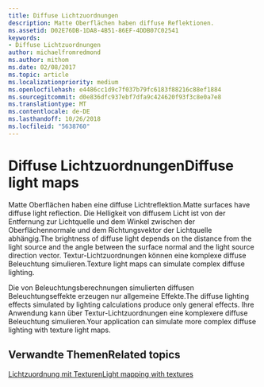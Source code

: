 ```yaml
---
title: Diffuse Lichtzuordnungen
description: Matte Oberflächen haben diffuse Reflektionen.
ms.assetid: D02E76DB-1DA8-4B51-86EF-4DDB07C02541
keywords:
- Diffuse Lichtzuordnungen
author: michaelfromredmond
ms.author: mithom
ms.date: 02/08/2017
ms.topic: article
ms.localizationpriority: medium
ms.openlocfilehash: e4486cc1d9c7f037b79fc6183f88216c88ef1884
ms.sourcegitcommit: d0e836dfc937ebf7dfa9c424620f93f3c8e0a7e8
ms.translationtype: MT
ms.contentlocale: de-DE
ms.lasthandoff: 10/26/2018
ms.locfileid: "5638760"
---
```

# <a name="diffuse-light-maps"></a><span data-ttu-id="57136-104">Diffuse Lichtzuordnungen</span><span class="sxs-lookup"><span data-stu-id="57136-104">Diffuse light maps</span></span>


<span data-ttu-id="57136-105">Matte Oberflächen haben eine diffuse Lichtreflektion.</span><span class="sxs-lookup"><span data-stu-id="57136-105">Matte surfaces have diffuse light reflection.</span></span> <span data-ttu-id="57136-106">Die Helligkeit von diffusem Licht ist von der Entfernung zur Lichtquelle und dem Winkel zwischen der Oberflächennormale und dem Richtungsvektor der Lichtquelle abhängig.</span><span class="sxs-lookup"><span data-stu-id="57136-106">The brightness of diffuse light depends on the distance from the light source and the angle between the surface normal and the light source direction vector.</span></span> <span data-ttu-id="57136-107">Textur-Lichtzuordnungen können eine komplexe diffuse Beleuchtung simulieren.</span><span class="sxs-lookup"><span data-stu-id="57136-107">Texture light maps can simulate complex diffuse lighting.</span></span>

<span data-ttu-id="57136-108">Die von Beleuchtungsberechnungen simulierten diffusen Beleuchtungseffekte erzeugen nur allgemeine Effekte.</span><span class="sxs-lookup"><span data-stu-id="57136-108">The diffuse lighting effects simulated by lighting calculations produce only general effects.</span></span> <span data-ttu-id="57136-109">Ihre Anwendung kann über Textur-Lichtzuordnungen eine komplexere diffuse Beleuchtung simulieren.</span><span class="sxs-lookup"><span data-stu-id="57136-109">Your application can simulate more complex diffuse lighting with texture light maps.</span></span>

## <a name="span-idrelated-topicsspanrelated-topics"></a><span data-ttu-id="57136-110"><span id="related-topics"></span>Verwandte Themen</span><span class="sxs-lookup"><span data-stu-id="57136-110"><span id="related-topics"></span>Related topics</span></span>


[<span data-ttu-id="57136-111">Lichtzuordnung mit Texturen</span><span class="sxs-lookup"><span data-stu-id="57136-111">Light mapping with textures</span></span>](light-mapping-with-textures.md)

 

 




